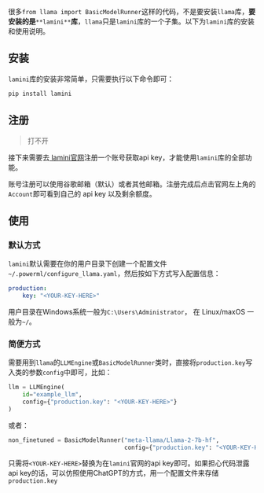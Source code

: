 很多`from llama import BasicModelRunner`这样的代码，不是要安装`llama`库，**要安装的是**`**lamini**`**库**，`llama`只是`lamini`库的一个子集。以下为`lamini`库的安装和使用说明。

##  安装
`lamini`库的安装非常简单，只需要执行以下命令即可：

```python
pip install lamini
```

## 注册
> 打不开
>

接下来需要去[ lamini官网](https://www.lamini.ai/)注册一个账号获取api key，才能使用`lamini`库的全部功能。

账号注册可以使用谷歌邮箱（默认）或者其他邮箱。注册完成后点击官网左上角的`Account`即可看到自己的 api key 以及剩余额度。

## 使用
### 默认方式
`lamini`默认需要在你的用户目录下创建一个配置文件 `~/.powerml/configure_llama.yaml`，然后按如下方式写入配置信息：

```yaml
production:
    key: "<YOUR-KEY-HERE>"
```

用户目录在Windows系统一般为`C:\Users\Administrator`， 在 Linux/maxOS 一般为`~/`。

### 简便方式
需要用到`llama`的`LLMEngine`或`BasicModelRunner`类时，直接将`production.key`写入类的参数`config`中即可，比如：

```python
llm = LLMEngine(
    id="example_llm",
    config={"production.key": "<YOUR-KEY-HERE>"}
)
```

或者：

```python
non_finetuned = BasicModelRunner("meta-llama/Llama-2-7b-hf", 
                                 config={"production.key": "<YOUR-KEY-HERE>"})

```

只需将`<YOUR-KEY-HERE>`替换为在`lamini`官网的api key即可。如果担心代码泄露api key的话，可以仿照使用ChatGPT的方式，用一个配置文件来存储`production.key`

